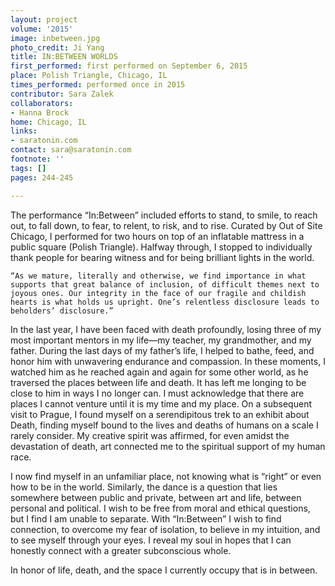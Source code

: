```yaml
---
layout: project
volume: '2015'
image: inbetween.jpg
photo_credit: Ji Yang
title: IN:BETWEEN WORLDS
first_performed: first performed on September 6, 2015
place: Polish Triangle, Chicago, IL
times_performed: performed once in 2015
contributor: Sara Zalek
collaborators:
- Hanna Brock
home: Chicago, IL
links:
- saratonin.com
contact: sara@saratonin.com
footnote: ''
tags: []
pages: 244-245

---
```


The performance “In:Between” included efforts to stand, to smile, to reach out, to fall down, to fear, to relent, to risk, and to rise. Curated by Out of Site Chicago, I performed for two hours on top of an inflatable mattress in a public square (Polish Triangle). Halfway through, I stopped to individually thank people for bearing witness and for being brilliant lights in the world.

	“As we mature, literally and otherwise, we find importance in what supports that great balance of inclusion, of difficult themes next to joyous ones. Our integrity in the face of our fragile and childish hearts is what holds us upright. One’s relentless disclosure leads to beholders’ disclosure.”

In the last year, I have been faced with death profoundly, losing three of my most important mentors in my life—my teacher, my grandmother, and my father. During the last days of my father’s life, I helped to bathe, feed, and honor him with unwavering endurance and compassion. In these moments, I watched him as he reached again and again for some other world, as he traversed the places between life and death. It has left me longing to be close to him in ways I no longer can. I must acknowledge that there are places I cannot venture until it is my time and my place. On a subsequent visit to Prague, I found myself on a serendipitous trek to an exhibit about Death, finding myself bound to the lives and deaths of humans on a scale I rarely consider. My creative spirit was affirmed, for even amidst the devastation of death, art connected me to the spiritual support of my human race.

I now find myself in an unfamiliar place, not knowing what is “right” or even how to be in the world. Similarly, the dance is a question that lies somewhere between public and private, between art and life, between personal and political. I wish to be free from moral and ethical questions, but I find I am unable to separate. With “In:Between” I wish to find connection, to overcome my fear of isolation, to believe in my intuition, and to see myself through your eyes. I reveal my soul in hopes that I can honestly connect with a greater subconscious whole.

In honor of life, death, and the space I currently occupy that is in between.

